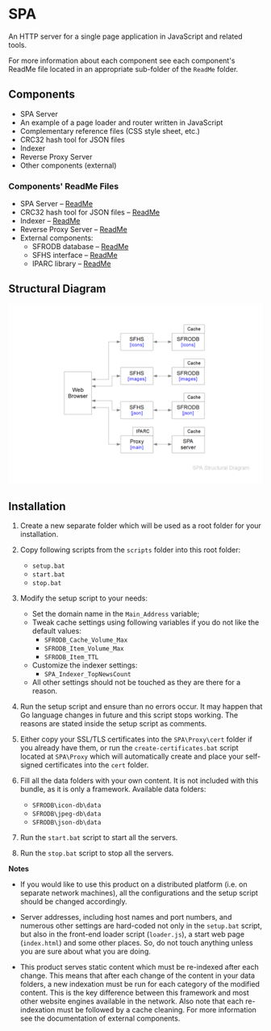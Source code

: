 # SPA

An HTTP server for a single page application in JavaScript and related tools.

For more information about each component see each component's ReadMe file 
located in an appropriate sub-folder of the `ReadMe` folder.

## Components
* SPA Server
* An example of a page loader and router written in JavaScript
* Complementary reference files (CSS style sheet, etc.) 
* CRC32 hash tool for JSON files
* Indexer
* Reverse Proxy Server
* Other components (external)

### Components' ReadMe Files
* SPA Server – [ReadMe](ReadMe/spaServer/ReadMe.md)
* CRC32 hash tool for JSON files – [ReadMe](ReadMe/jsonHasher/ReadMe.md)
* Indexer – [ReadMe](ReadMe/indexer/ReadMe.md)
* Reverse Proxy Server – [ReadMe](ReadMe/proxy/ReadMe.md)
* External components:
  * SFRODB database – [ReadMe](https://github.com/vault-thirteen/SFRODB)
  * SFHS interface – [ReadMe](https://github.com/vault-thirteen/SFHS)
  * IPARC library – [ReadMe](https://github.com/vault-thirteen/IPARC)

## Structural Diagram
![Structural Diagram](https://github.com/vault-thirteen/SPA/blob/839a7b32913de19863bac548de8167c6e5298909/Documentation/SPA%20Structural%20Diagram.png)

## Installation
1. Create a new separate folder which will be used as a root folder for your 
installation.


2. Copy following scripts from the `scripts` folder into this root folder:
   - `setup.bat`
   - `start.bat`
   - `stop.bat`


3. Modify the setup script to your needs:
   - Set the domain name in the `Main_Address` variable;
   - Tweak cache settings using following variables if you do not like the 
default values:
     - `SFRODB_Cache_Volume_Max`
     - `SFRODB_Item_Volume_Max`
     - `SFRODB_Item_TTL`
   - Customize the indexer settings:
     - `SPA_Indexer_TopNewsCount`
   - All other settings should not be touched as they are there for a reason.


4. Run the setup script and ensure than no errors occur. It may happen that Go 
language changes in future and this script stops working. The reasons are 
stated inside the setup script as comments.


5. Either copy your SSL/TLS certificates into the `SPA\Proxy\cert` folder if you 
already have them, or run the `create-certificates.bat` script located at 
`SPA\Proxy` which will automatically create and place your self-signed 
certificates into the `cert` folder.


6. Fill all the data folders with your own content. 
It is not included with this bundle, as it is only a framework.
Available data folders:
    - `SFRODB\icon-db\data`
    - `SFRODB\jpeg-db\data`
    - `SFRODB\json-db\data`


7. Run the `start.bat` script to start all the servers.


8. Run the `stop.bat` script to stop all the servers.


**Notes**

* If you would like to use this product on a distributed platform (i.e. on 
separate network machines), all the configurations and the setup script should 
be changed accordingly.


* Server addresses, including host names and port numbers, and numerous other 
settings are hard-coded not only in the `setup.bat` script, but also in the 
front-end loader script (`loader.js`), a start web page (`index.html`) and some 
other places. So, do not touch anything unless you are sure about what 
you are doing.


* This product serves static content which must be re-indexed after each change. 
This means that after each change of the content in your data folders, a new 
indexation must be run for each category of the modified content. This is the 
key difference between this framework and most other website engines available 
in the network. Also note that each re-indexation must be followed by a cache 
cleaning. For more information see the documentation of external components. 
